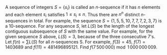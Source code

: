 A sequence of integers $S = \{s_i\}$ is called an $n$-sequence if it has $n$ elements and each element $s_i$ satisfies $1 \leq s_i \leq n$. Thus there are $n^n$ distinct $n$-sequences in total.
For example, the sequence $S = \{1, 5, 5, 10, 7, 7, 7, 2, 3, 7\}$ is a $10$-sequence.
For any sequence $S$, let $L(S)$ be the length of the longest contiguous subsequence of $S$ with the same value.
For example, for the given sequence $S$ above, $L(S) = 3$, because of the three consecutive $7$'s.
Let $f(n) = \sum L(S)$ for all $n$-sequences S.
For example, $f(3) = 45$, $f(7) = 1403689$ and $f(11) = 481496895121$.
Find $f(7\,500\,000) \bmod 1\,000\,000\,009$.